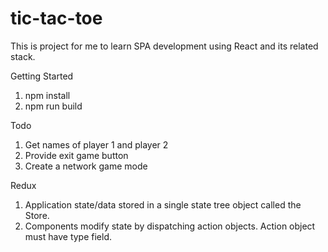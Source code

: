 # tic-tac-toe

This is project for me to learn SPA development using React and its related stack.

Getting Started

1) npm install
2) npm run build


Todo
1) Get names of player 1 and player 2
2) Provide exit game button
3) Create a network game mode

Redux
1) Application state/data stored in a single state tree object called the Store.
2) Components modify state by dispatching action objects. Action object must have type field.
